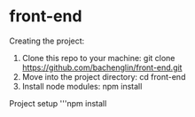 # front-end
Creating the project:
1. Clone this repo to your machine: git clone https://github.com/bachenglin/front-end.git
2. Move into the project directory: cd front-end
3. Install node modules: npm install

Project setup
'''npm install
